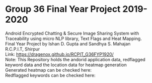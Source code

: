 # Group 36 Final Year Project 2019-2020
Android Encrypted Chatting &amp; Secure Image Sharing System with Traceability using micro NLP library, Text Flags and Heat Mapping.\
Final Year Project by Ishan D. Gupta and Sandhya S. Mahajan\
R.C.P.I.T, Shirpur\
Link: https://dragenox.github.io/RCPIT_G36FYP1920/  </br>
Note: This Repository holds the andorid application data, redflagged keyword data and the location data for heatmap generation\
Generated heatmap can be checked here:\
Redflagged keywords can be checked here:

